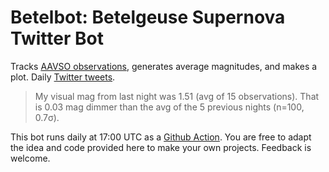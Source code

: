 # Betelbot: Betelgeuse Supernova Twitter Bot

Tracks [AAVSO observations](https://www.aavso.org/lcg/plot?auid=000-BBK-383&starname=BETELGEUSE&lastdays=200&start=&stop=2458869.83791&obscode=&obscode_symbol=2&obstotals=yes&calendar=calendar&forcetics=&pointsize=1&width=800&height=450&mag1=&mag2=&mean=&vmean=&grid=on&visual=on&uband=on&bband=on&v=on), generates average magnitudes, and makes a plot. Daily [Twitter tweets](https://twitter.com/betelbot).

> My visual mag from last night was 1.51 (avg of 15 observations). That is 0.03 mag dimmer than the avg of the 5 previous nights (n=100, 0.7σ). 

This bot runs daily at 17:00 UTC as a [Github Action](https://github.com/hippke/betelbot/actions). You are free to adapt the idea and code provided here to make your own projects. Feedback is welcome.
